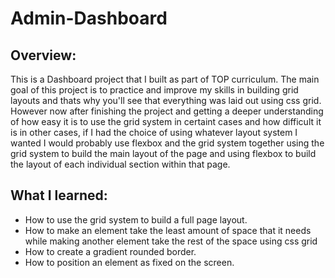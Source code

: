 # Admin-Dashboard

## Overview:
This is a Dashboard project that I built as part of TOP curriculum. The main goal of this project is to practice and improve my skills in building grid 
layouts and thats why you'll see that everything was laid out using css grid. However now after finishing the project and getting a deeper understanding 
of how easy it is to use the grid system in certaint cases and how difficult it is in other cases, if I had the choice of using whatever layout system I 
wanted I would probably use flexbox and the grid system together using the grid system to build the main layout of the page and using flexbox to build the 
layout of each individual section within that page.

## What I learned:
- How to use the grid system to build a full page layout.
- How to make an element take the least amount of space that it needs while making another element take the rest of the space using css grid
- How to create a gradient rounded border.
- How to position an element as fixed on the screen.
